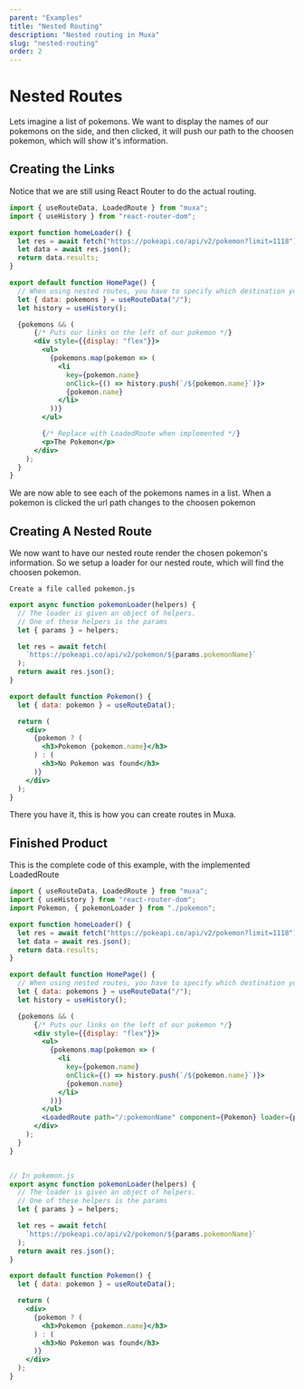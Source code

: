 ```yaml
---
parent: "Examples"
title: "Nested Routing"
description: "Nested routing in Muxa"
slug: "nested-routing"
order: 2
---
```


# Nested Routes

Lets imagine a list of pokemons. We want to display the names of our pokemons on
the side, and then clicked, it will push our path to the choosen pokemon, which
will show it's information.

## Creating the Links

Notice that we are still using React Router to do the actual routing.

```jsx
import { useRouteData, LoadedRoute } from "muxa";
import { useHistory } from "react-router-dom";

export function homeLoader() {
  let res = await fetch("https://pokeapi.co/api/v2/pokemon?limit=1118");
  let data = await res.json();
  return data.results;
}

export default function HomePage() {
  // When using nested routes, you have to specify which destination your parent is in
  let { data: pokemons } = useRouteData("/");
  let history = useHistory();

  {pokemons && (
      {/* Puts our links on the left of our pokemon */}
      <div style={{display: "flex"}}>
        <ul>
          {pokemons.map(pokemon => (
            <li
              key={pokemon.name}
              onClick={() => history.push(`/${pokemon.name}`)}>
              {pokemon.name}
            </li>
          ))}
        </ul>

        {/* Replace with LoadedRoute when implemented */}
        <p>The Pokemon</p>
      </div>
    );
  }
}
```

We are now able to see each of the pokemons names in a list. When a pokemon is
clicked the url path changes to the choosen pokemon

## Creating A Nested Route

We now want to have our nested route render the chosen pokemon's information. So
we setup a loader for our nested route, which will find the choosen pokemon.

`Create a file called pokemon.js`

```jsx
export async function pokemonLoader(helpers) {
  // The loader is given an object of helpers.
  // One of these helpers is the params
  let { params } = helpers;

  let res = await fetch(
    `https://pokeapi.co/api/v2/pokemon/${params.pokemonName}`
  );
  return await res.json();
}

export default function Pokemon() {
  let { data: pokemon } = useRouteData();

  return (
    <div>
      {pokemon ? (
        <h3>Pokemon {pokemon.name}</h3>
      ) : (
        <h3>No Pokemon was found</h3>
      )}
    </div>
  );
}
```

There you have it, this is how you can create routes in Muxa.

## Finished Product

This is the complete code of this example, with the implemented LoadedRoute

```jsx
import { useRouteData, LoadedRoute } from "muxa";
import { useHistory } from "react-router-dom";
import Pokemon, { pokemonLoader } from "./pokemon";

export function homeLoader() {
  let res = await fetch("https://pokeapi.co/api/v2/pokemon?limit=1118");
  let data = await res.json();
  return data.results;
}

export default function HomePage() {
  // When using nested routes, you have to specify which destination your parent is in
  let { data: pokemons } = useRouteData("/");
  let history = useHistory();

  {pokemons && (
      {/* Puts our links on the left of our pokemon */}
      <div style={{display: "flex"}}>
        <ul>
          {pokemons.map(pokemon => (
            <li
              key={pokemon.name}
              onClick={() => history.push(`/${pokemon.name}`)}>
              {pokemon.name}
            </li>
          ))}
        </ul>
        <LoadedRoute path="/:pokemonName" component={Pokemon} loader={pokemonLoader} />
      </div>
    );
  }
}


// In pokemon.js
export async function pokemonLoader(helpers) {
  // The loader is given an object of helpers.
  // One of these helpers is the params
  let { params } = helpers;

  let res = await fetch(
    `https://pokeapi.co/api/v2/pokemon/${params.pokemonName}`
  );
  return await res.json();
}

export default function Pokemon() {
  let { data: pokemon } = useRouteData();

  return (
    <div>
      {pokemon ? (
        <h3>Pokemon {pokemon.name}</h3>
      ) : (
        <h3>No Pokemon was found</h3>
      )}
    </div>
  );
}
```
